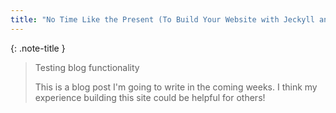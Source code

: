 ```yaml
---
title: "No Time Like the Present (To Build Your Website with Jeckyll and GitHub Pages)"
---
```


{: .note-title }
> Testing blog functionality
>
> This is a blog post I'm going to write in the coming weeks. I think my experience building this site could be helpful for others!